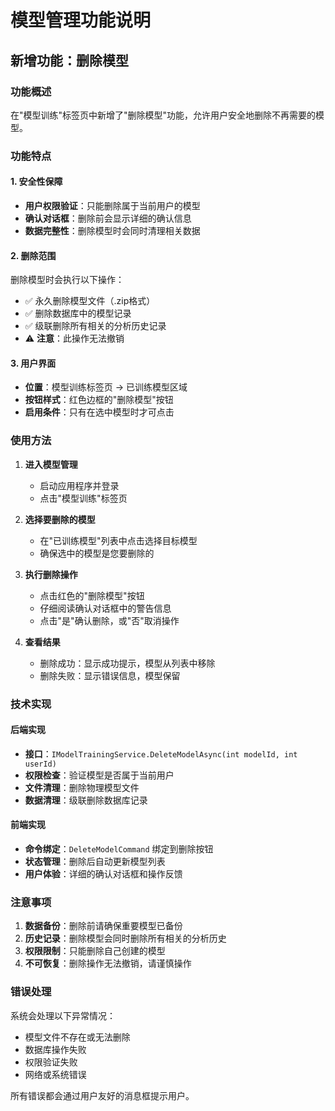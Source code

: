 # 模型管理功能说明

## 新增功能：删除模型

### 功能概述
在"模型训练"标签页中新增了"删除模型"功能，允许用户安全地删除不再需要的模型。

### 功能特点

#### 1. 安全性保障
- **用户权限验证**：只能删除属于当前用户的模型
- **确认对话框**：删除前会显示详细的确认信息
- **数据完整性**：删除模型时会同时清理相关数据

#### 2. 删除范围
删除模型时会执行以下操作：
- ✅ 永久删除模型文件（.zip格式）
- ✅ 删除数据库中的模型记录
- ✅ 级联删除所有相关的分析历史记录
- ⚠️ **注意**：此操作无法撤销

#### 3. 用户界面
- **位置**：模型训练标签页 → 已训练模型区域
- **按钮样式**：红色边框的"删除模型"按钮
- **启用条件**：只有在选中模型时才可点击

### 使用方法

1. **进入模型管理**
   - 启动应用程序并登录
   - 点击"模型训练"标签页

2. **选择要删除的模型**
   - 在"已训练模型"列表中点击选择目标模型
   - 确保选中的模型是您要删除的

3. **执行删除操作**
   - 点击红色的"删除模型"按钮
   - 仔细阅读确认对话框中的警告信息
   - 点击"是"确认删除，或"否"取消操作

4. **查看结果**
   - 删除成功：显示成功提示，模型从列表中移除
   - 删除失败：显示错误信息，模型保留

### 技术实现

#### 后端实现
- **接口**：`IModelTrainingService.DeleteModelAsync(int modelId, int userId)`
- **权限检查**：验证模型是否属于当前用户
- **文件清理**：删除物理模型文件
- **数据清理**：级联删除数据库记录

#### 前端实现
- **命令绑定**：`DeleteModelCommand` 绑定到删除按钮
- **状态管理**：删除后自动更新模型列表
- **用户体验**：详细的确认对话框和操作反馈

### 注意事项

1. **数据备份**：删除前请确保重要模型已备份
2. **历史记录**：删除模型会同时删除所有相关的分析历史
3. **权限限制**：只能删除自己创建的模型
4. **不可恢复**：删除操作无法撤销，请谨慎操作

### 错误处理

系统会处理以下异常情况：
- 模型文件不存在或无法删除
- 数据库操作失败
- 权限验证失败
- 网络或系统错误

所有错误都会通过用户友好的消息框提示用户。 